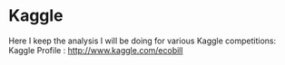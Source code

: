 # Kaggle
Here I keep the analysis I will be doing for various Kaggle competitions: 
Kaggle Profile : http://www.kaggle.com/ecobill

